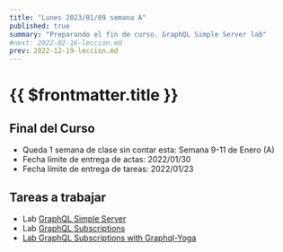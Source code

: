 ```yaml
---
title: "Lunes 2023/01/09 semana A"
published: true
summary: "Preparando el fin de curso. GraphQL Simple Server lab"
#next: 2022-02-16-leccion.md
prev: 2022-12-19-leccion.md
---
```


# {{ $frontmatter.title }}

## Final del Curso

* Queda 1 semana de clase sin contar esta: Semana 9-11 de Enero (A) 
* Fecha límite de entrega de actas: 2022/01/30
* Fecha límite de entrega de tareas: 2022/01/23

## Tareas a trabajar 

* Lab [GraphQL Simple Server](/practicas/graphql-server.html)
* Lab [GraphQL Subscriptions](/practicas/graphql-subscriptions)
* [Lab GraphQL Subscriptions with Graphql-Yoga](/practicas/graphql-yoga/)
